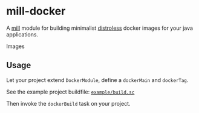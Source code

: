 # mill-docker

A [mill](Mill) module for building minimalist [distroless](distroless) docker images
for your java applications.

Images 

## Usage

Let your project extend `DockerModule`, define a `dockerMain` and `dockerTag`.

See the example project buildfile: [`example/build.sc`](example)

Then invoke the `dockerBuild` task on your project.

[mill]: https://www.lihaoyi.com/mill
[distroless]: https://github.com/GoogleContainerTools/distroless/tree/master/java
[example]: https://github.com/vic/mill-docker/blob/master/example/build.sc
